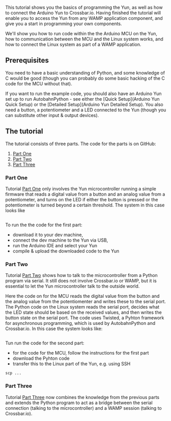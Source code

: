 <div class="topimage_container">
   <img class="topimage" src="../../static/img/iotcookbook/yun_tutorial_hardware.jpg" alt="">
</div>

This tutorial shows you the basics of programming the Yun, as well as how to connect the Arduino Yun to Crossbar.io. Having finished the tutorial will enable you to access the Yun from any WAMP application component, and give you a start in programming your own components.

We'll show you how to run code within the the Arduino MCU on the Yun, how to communication between the MCU and the Linux system works, and how to connect the Linux system as part of a WAMP application.

## Prerequisites

You need to have a basic understanding of Python, and some knowledge of C would be good (though you can probably do some basic hacking of the C code for the MCU without that).

If you want to run the example code, you should also have an Arduino Yun set up to run AutobahnPython - see either the [Quick Setup](Arduino Yun Quick Setup) or the [Detailed Setup](Arduino Yun Detailed Setup). You also need a button, a potentiometer and a LED connected to the Yun (though you can substitute other input & output devices).

## The tutorial

The tutorial consists of three parts. The code for the parts is on GitHub:

1. [Part One](https://github.com/crossbario/crossbarexamples/tree/master/iotcookbook/device/yun/tutorial/tutorial1)
2. [Part Two](https://github.com/crossbario/crossbarexamples/tree/master/iotcookbook/device/yun/tutorial/tutorial2)
3. [Part Three](https://github.com/crossbario/crossbarexamples/tree/master/iotcookbook/device/yun/tutorial/tutorial3)

### Part One

Tutorial [Part One](https://github.com/crossbario/crossbarexamples/tree/master/iotcookbook/device/yun/tutorial/tutorial1) only involves the Yun microcontroller running a simple firmware that reads a digital value from a button and an analog value from a potentiometer, and turns on the LED if either the button is pressed or the potentiometer is turned beyond a certain threshold. The system in this case looks like

<img src="../../static/img/iotcookbook/yun_tutorial_part1.jpg" alt="" />

To run the the code for the first part:

* download it to your dev machine,
* connect the dev machine to the Yun via USB,
* run the Arduino IDE and select your Yun
* compile & upload the downloaded code to the Yun

### Part Two

Tutorial [Part Two](https://github.com/crossbario/crossbarexamples/tree/master/iotcookbook/device/yun/tutorial/tutorial2) shows how to talk to the microcontroller from a Python program via serial. It still does not involve Crossbar.io or WAMP, but it is essential to let the Yun microcontroller talk to the outside world.

Here the code on for the MCU reads the digital value from the button and the analog value from the potentiomenter and writes these to the serial port. The Python code on the Linux system reads the serial port, decides what the LED state should be based on the received values, and then writes the button state on the serial port. The code uses Twisted, a Pyhton framework for asynchronous programming, which is used by AutobahnPython and Crossbar.io. In this case the system looks like:

<img src="../../static/img/iotcookbook/yun_tutorial_part2.jpg" alt="" />

Tun run the code for the second part:

* for the code for the MCU, follow the instructions for the first part
* download the Pyhton code
* transfer this to the Linux part of the Yun, e.g. using SSH

```shell
scp ...
```

### Part Three

Tutorial [Part Three](https://github.com/crossbario/crossbarexamples/tree/master/iotcookbook/device/yun/tutorial/tutorial3) now combines the knowledge from the previous parts and extends the Python program to act as a bridge between the serial connection (talking to the microcontroller) and a WAMP session (talking to Crossbar.io).

<img src="../../static/img/iotcookbook/yun_tutorial_part3.jpg" alt="" />
